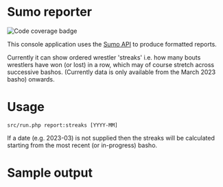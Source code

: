 # Sumo reporter

![Code coverage badge](https://github.com/stuartmcgill/sumo-scraper/blob/image-data/coverage.svg)

This console application uses the [Sumo API](https://sumo-api.com/) to produce formatted reports.

Currently it can show ordered wrestler 'streaks' i.e. how many bouts wrestlers have won (or lost) in
a row, which may of course stretch across successive bashos. (Currently data is only available from the March 2023 basho)
onwards.

# Usage

```
src/run.php report:streaks [YYYY-MM] 
```

If a date (e.g. 2023-03) is not supplied then the streaks will be calculated starting from the most recent (or
in-progress) basho.

# Sample output
